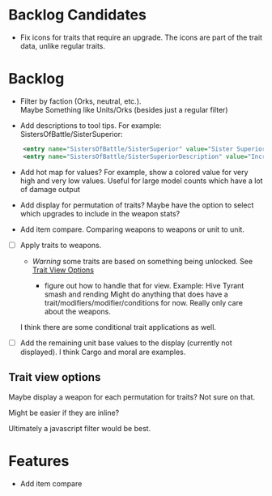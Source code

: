 
# Backlog Candidates  
- Fix icons for traits that require an upgrade.
	The icons are part of the trait data, unlike regular traits.
	
# Backlog
- Filter by faction (Orks, neutral, etc.).  
	Maybe Something like Units/Orks (besides just a regular filter)

- Add descriptions to tool tips.  For example:  SistersOfBattle/SisterSuperior:
```xml
	<entry name="SistersOfBattle/SisterSuperior" value="Sister Superior"/>
	<entry name="SistersOfBattle/SisterSuperiorDescription" value="Increases the morale of infantry and Paragon Warsuits units."/>
```

- Add hot map for values? For example, show a colored value for very high and very low values. 
	Useful for large model counts which have a lot of damage output

- Add display for permutation of traits?  Maybe have the option to select which upgrades to include in the weapon stats?

- Add item compare.  Comparing weapons to weapons or unit to unit.

- [ ] Apply traits to weapons.  
    * *Warning* some traits are based on something being unlocked. See [Trait View Options](#trait-view-options)
	
        * figure out how to handle that for view.
	Example:  Hive Tyrant smash and rending
	Might do anything that does have a trait/modifiers/modifier/conditions for now.  Really only care about the weapons.

	I think there are some conditional trait applications as well.

- [ ] Add the remaining unit base values to the display (currently not displayed).  I think Cargo and moral are examples.


## Trait view options
Maybe display a weapon for each permutation for traits?  Not sure on that.

Might be easier if they are inline?

Ultimately a javascript filter would be best.


# Features
* Add item compare

